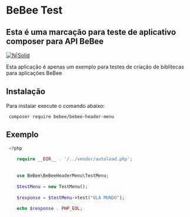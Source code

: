 # BeBee Test
## Esta é uma marcação para teste de aplicativo composer para API BeBee

[![N|Solid](https://neuralbrain.nyc3.digitaloceanspaces.com/general/logo_bebee.png)](https://www.bebee.com.br)


Esta aplicação é apenas um exemplo para testes de criação de biblitecas para aplicações BeBee

## Instalação

Para instalar execute o comando abaixo:

```shell
 composer require bebee/bebee-header-menu
 ```


## Exemplo 
```php
 <?php
 
    require __DIR__ . '/../vendor/autoload.php';
    
    
    use BeBee\BeBeeHeaderMenu\TestMenu;
    
    $testMenu = new TestMenu();
    
    $response = $testMenu->test("OLA MUNDO");
    
    echo $response . PHP_EOL;
 
 
 ```
